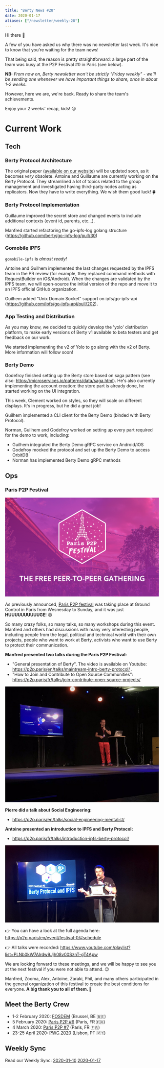 ```yaml
---
title: "Berty News #28"
date: 2020-01-17
aliases: ["/newsletter/weekly-28"]
---
```


Hi there 🙂

A few of you have asked us why there was no newsletter last week. It's nice to know that you're waiting for the team news!

That being said, the reason is pretty straightforward: a large part of the team was busy at the P2P Festival #0 in Paris (see below).

**NB:** *From now on, Berty newsletter won't be strictly "Friday weekly" - we'll be sending one whenever we have important things to share, once in about 1-2 weeks.*

However, here we are, we're back. Ready to share the team's achievements.

Enjoy your 2 weeks' recap, kids! 😘

# Current Work

## Tech

### Berty Protocol Architecture

The original paper [(available on our website)](https://berty.tech/docs/protocol/) will be updated soon, as it becomes _very_ obsolete. Antoine and Guillaume are currently working on the Berty Protocol. They streamlined a lot of topics related to the group management and investigated having third-party nodes acting as replicators. Now they have to write everything. We wish them good luck! 🍀

### Berty Protocol Implementation

Guillaume improved the secret store and changed events to include additional contexts (event id, parents, etc...).

Manfred started refactoring the go-ipfs-log golang structure (https://github.com/berty/go-ipfs-log/pull/30)

### Gomobile IPFS

`gomobile-ipfs` is _almost ready!_

Antoine and Guilhem implemented the last changes requested by the IPFS team in the PR review (for example, they replaced command methods with RequestBuilder on iOS/Android).
When the changes are validated by the IPFS team, we will open-source the initial version of the repo and move it to an IPFS official GitHub organization.

Guilhem added “Unix Domain Socket” support on ipfs/go-ipfs-api (https://github.com/ipfs/go-ipfs-api/pull/202).

### App Testing and Distribution

As you may know, we decided to quickly develop the 'yolo' distribution platform, to make early versions of Berty v1 available to beta testers and get feedback on our work.

We started implementing the v2 of Yolo to go along with the v2 of Berty. More information will follow soon!

### Berty Demo

Godefroy finished setting up the Berty store based on saga pattern (see also: https://microservices.io/patterns/data/saga.html). He's also currently implementing the account creation: the store part is already done, he started working on the UI integration.

This week, Clement worked on styles, so they will scale on different displays. It's in progress, but he did a great job!

Guilhem implemented a CLI client for the Berty Demo (binded with Berty Protocol).

Norman, Guilhem and Godefroy worked on setting up every part required for the demo to work, including:

* Guilhem integrated the Berty Demo gRPC service on Android/iOS
* Godefroy mocked the protocol and set up the Berty Demo to access OrbitDB
* Norman has implemented Berty Demo gRPC methods

## Ops

### Paris P2P Festival

![image alt](parisp2pfestival.png)

As previously announced, [Paris P2P festival](https://p2p.paris/fr/event/festival-0/) was taking place at Ground Control in Paris from Wesnesday to Sunday, and it was just **HUUUUUUUUUUGE**! 😄

So many crazy folks, so many talks, so many workshops during this event. Manfred and others had discussions with many very interesting people, including people from the legal, political and technical world with their own projects, people who want to work at Berty, activists who want to use Berty to protect their communication.

**Manfred presented two talks during the Paris P2P Festival:**

- "General presentation of Berty". The video is available on Youtube: https://p2p.paris/en/talks/maintream-intro-berty-protocol/ .
- "How to Join and Contribute to Open Source Communities": https://p2p.paris/fr/talks/join-contribute-open-source-projects/



![Manfred's talk](EN3d4p-JUw-AAEb-TL.jpg)

**Pierre did a talk about Social Engineering:**

- https://p2p.paris/en/talks/social-engineering-mentalist/

**Antoine presented an introduction to IPFS and Berty Protocol:**

- https://p2p.paris/fr/talks/introduction-ipfs-berty-protocol/

![Antoine's talk](Capture-d-e-cran-2020-01-17-a-17-24-17.png)

:point_right: You can have a look at the full agenda here: https://p2p.paris/en/event/festival-0/#schedule

:point_right: All talks were recorded: https://www.youtube.com/playlist?list=PLNb0kW7AIrdw9Jjh08v00SznT-gT4Apw

We are looking forward to these meetings, and we will be happy to see you at the next festival if you were not able to attend. 😉

Manfred, Zooma, Alex, Antoine, Zaraki, Phil, and many others participated in the general organization of this festival to create the best conditions for everyone. **A big thank you to all of them. 👏**


## Meet the Berty Crew

* 1-2 February 2020: [FOSDEM](https://fosdem.org/2020/) (Brussel, BE 🇧🇪)
* 5 February 2020: [Paris P2P #6](https://p2p.paris/en/event/monthly-6/) (Paris, FR 🇫🇷)
* 4 March 2020: [Paris P2P #7](https://p2p.paris/en/event/monthly-7/) (Paris, FR 🇫🇷)
* 23-25 April 2020: [PWG 2020](https://www.worldgathering.planetiers.com/) (Lisbon, PT 🇵🇹)

## Weekly Sync

Read our Weekly Sync:
[2020-01-10](https://github.com/berty/mgmt/blob/master/meeting-notes/2020/Q1/2020-01-10--staff-team-weekly-sync.md)
[2020-01-17](https://github.com/berty/mgmt/blob/master/meeting-notes/2020/Q1/2020-01-17--staff-team-weekly-sync.md)
